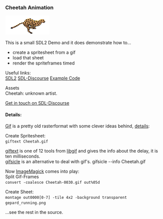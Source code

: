 ### Cheetah Animation  
![Running Cheetah](./src/gfx/Cheetah.gif)

This is a small SDL2 Demo and it does demonstrate how to...  

  * create a spritesheet from a gif
  * load that sheet
  * render the spriteframes timed

Useful links:  
[SDL2](https://www.libsdl.org/) [SDL-Discourse](https://discourse.libsdl.org) [Example Code](https://gist.github.com/Acry/baa861b8e370c6eddbb18519c487d9d8)

Assets  
Cheetah: unknown artist.

[Get in touch on SDL-Discourse](https://discourse.libsdl.org/u/Acry/summary)

#### Details:  
[Gif](https://en.wikipedia.org/wiki/GIF) is a pretty old rasterformat with some clever ideas behind, [details](http://giflib.sourceforge.net/whatsinagif/index.html):  

Create Spritesheet:  
`giftext Cheetah.gif`  

[giftext](http://giflib.sourceforge.net/giftext.html) is one of 12 tools from [libgif](http://giflib.sourceforge.net) and gives the info about the delay, it is ten milliseconds.  
[gifsicle](http://www.lcdf.org/gifsicle/) is an alternative to deal with gif's.
gifsicle --info Cheetah.gif  

Now [ImageMagick](http://imagemagick.org/script/index.php) comes into play:  
Split Gif-Frames  
`convert -coalesce Cheetah-0030.gif out%05d`

Create Sheet:  
`montage out0000[0-7] -tile 4x2 -background transparent gepard_running.png`  

...see the rest in the source.